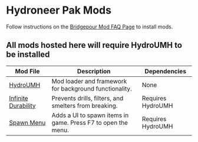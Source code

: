 # Hydroneer Pak Mods
Follow instructions on the [Bridgepour Mod FAQ Page](https://bridgepour.com/mod-faq) to install mods.

## All mods hosted here will require HydroUMH to be installed


| Mod File  | Description | Dependencies |
| ------------- | ------------- | ------------- |
| [HydroUMH](https://github.com/RHlNO/HydroneerModding/raw/main/Release%20Mods/500-HydroUMH_P.pak) | Mod loader and framework for background functionality. | None |
| [Infinite Durability](https://github.com/RHlNO/HydroneerModding/raw/main/Release%20Mods/500-InfiniteDurability_P.pak) | Prevents drills, filters, and smelters from breaking. | Requires HydroUMH |
[Spawn Menu](https://github.com/RHlNO/HydroneerModding/raw/main/Release%20Mods/500-SpawnMenu_P.pak) | Adds a UI to spawn items in game. Press F7 to open the menu. | Requires HydroUMH |
